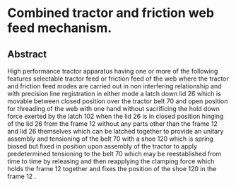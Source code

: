 # Combined tractor and friction web feed mechanism.

## Abstract
High performance tractor apparatus having one or more of the following features selectable tractor feed or friction feed of the web where the tractor and friction feed modes are carried out in non interfering relationship and with precision line registration in either mode a latch down lid 26 which is movable between closed position over the tractor belt 70 and open position for threading of the web with one hand without sacrificing the hold down force exerted by the latch 102 when the lid 26 is in closed position hinging of the lid 26 from the frame 12 without any parts other than the frame 12 and lid 26 themselves which can be latched together to provide an unitary assembly and tensioning of the belt 70 with a shoe 120 which is spring biased but fixed in position upon assembly of the tractor to apply predetermined tensioning to the belt 70 which may be reestablished from time to time by releasing and then reapplying the clamping force which holds the frame 12 together and fixes the position of the shoe 120 in the frame 12 .